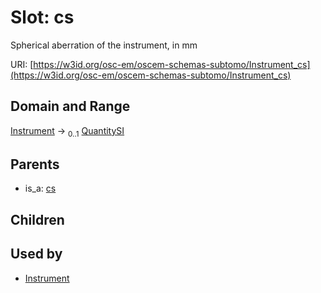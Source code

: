 
# Slot: cs

Spherical aberration of the instrument, in mm

URI: [https://w3id.org/osc-em/oscem-schemas-subtomo/Instrument_cs](https://w3id.org/osc-em/oscem-schemas-subtomo/Instrument_cs)


## Domain and Range

[Instrument](Instrument.md) &#8594;  <sub>0..1</sub> [QuantitySI](QuantitySI.md)

## Parents

 *  is_a: [cs](cs.md)

## Children


## Used by

 * [Instrument](Instrument.md)
